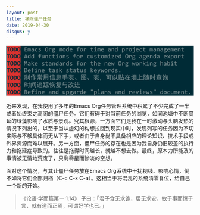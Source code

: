 ```yaml
---
layout: post
title: 移除僵尸任务
date: 2019-04-30
disqus: y
---
```


![](/figures/p60467129.jpg)

近来发现，在我使用了多年的Emacs Org任务管理系统中积累了不少完成了一半或者始终束之高阁的僵尸任务。它们有碍于对当前任务的浏览，如同池塘中不断蔓延的绿藻影响了水质与景观。究其根源，一方面它们是我在一时激动与头脑发热的情况下列出的，以至于当从虚幻的构想拉回到现实中时，发现列写的任务因为不切实际与不够具体而无从下手，或者由于自身尚不具备相应的理论知识、技术手段或外界资源而难以展开。另一方面，僵尸任务的存在也是因为我自身仍旧较差的执行力和拖延症导致的。往往是拖得时间越长，就越不想去做。最终，原本力所能及的事情被无情地荒废了，只剩零星而惨淡的空想。

面对这个情况，与其让僵尸任务放在Emacs Org系统中干扰视线、影响心情，倒不如将它们全部归档（C-c C-x C-a）。这相当于将混乱的系统清零复位，给自己一个新的开始。

> 《论语·学而篇第一 1.14》 子曰：「君子食无求饱，居无求安，敏于事而慎于言，就有道而正焉，可谓好学也已。」
